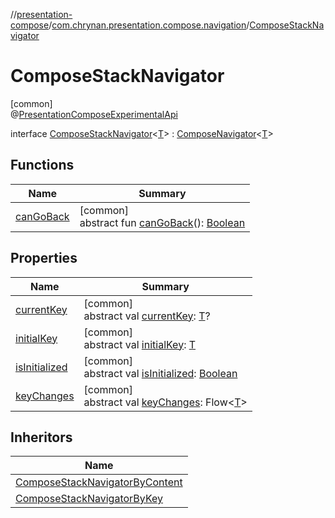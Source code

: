 //[presentation-compose](../../../index.md)/[com.chrynan.presentation.compose.navigation](../index.md)/[ComposeStackNavigator](index.md)

# ComposeStackNavigator

[common]\
@[PresentationComposeExperimentalApi](../../com.chrynan.presentation.compose/-presentation-compose-experimental-api/index.md)

interface [ComposeStackNavigator](index.md)&lt;[T](index.md)&gt; : [ComposeNavigator](../-compose-navigator/index.md)&lt;[T](index.md)&gt;

## Functions

| Name | Summary |
|---|---|
| [canGoBack](can-go-back.md) | [common]<br>abstract fun [canGoBack](can-go-back.md)(): [Boolean](https://kotlinlang.org/api/latest/jvm/stdlib/kotlin/-boolean/index.html) |

## Properties

| Name | Summary |
|---|---|
| [currentKey](../-compose-navigator/current-key.md) | [common]<br>abstract val [currentKey](../-compose-navigator/current-key.md): [T](index.md)? |
| [initialKey](../-compose-navigator/initial-key.md) | [common]<br>abstract val [initialKey](../-compose-navigator/initial-key.md): [T](index.md) |
| [isInitialized](../-compose-navigator/is-initialized.md) | [common]<br>abstract val [isInitialized](../-compose-navigator/is-initialized.md): [Boolean](https://kotlinlang.org/api/latest/jvm/stdlib/kotlin/-boolean/index.html) |
| [keyChanges](../-compose-navigator/key-changes.md) | [common]<br>abstract val [keyChanges](../-compose-navigator/key-changes.md): Flow&lt;[T](index.md)&gt; |

## Inheritors

| Name |
|---|
| [ComposeStackNavigatorByContent](../-compose-stack-navigator-by-content/index.md) |
| [ComposeStackNavigatorByKey](../-compose-stack-navigator-by-key/index.md) |
